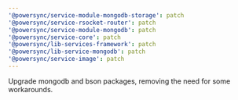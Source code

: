 ```yaml
---
'@powersync/service-module-mongodb-storage': patch
'@powersync/service-rsocket-router': patch
'@powersync/service-module-mongodb': patch
'@powersync/service-core': patch
'@powersync/lib-services-framework': patch
'@powersync/lib-service-mongodb': patch
'@powersync/service-image': patch
---
```


Upgrade mongodb and bson packages, removing the need for some workarounds.
